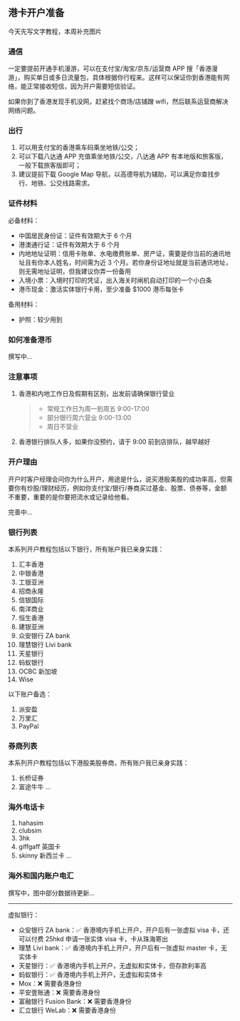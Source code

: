 ## 港卡开户准备

今天先写文字教程，本周补充图片

### 通信

一定要提前开通手机漫游，可以在支付宝/淘宝/京东/运营商 APP 搜「香港漫游」，购买单日或多日流量包，具体根据你行程来。这样可以保证你到香港能有网络，能正常接收短信，因为开户需要短信验证。

如果你到了香港发现手机没网，赶紧找个商场/店铺蹭 wifi，然后联系运营商解决网络问题。


### 出行

1. 可以用支付宝的香港乘车码乘坐地铁/公交；
2. 可以下载八达通 APP 充值乘坐地铁/公交，八达通 APP 有本地版和旅客版，一般下载旅客版即可；
3. 建议提前下载 Google Map 导航，以高德导航为辅助，可以满足你查找步行、地铁、公交线路需求。


### 证件材料

必备材料：
  - 中国居民身份证：证件有效期大于 6 个月
  - 港澳通行证：证件有效期大于 6 个月
  - 内地地址证明：信用卡账单、水电缴费账单、房产证，需要是你当前的通讯地址且有你本人姓名，时间需为近 3 个月。若你身份证地址就是当前通讯地址，则无需地址证明，但我建议你弄一份备用
  - 入境小票：入境时打印的凭证，出入海关时闸机自动打印的一个小白条
  - 港币现金：激活实体银行卡用，至少准备 $1000 港币每张卡

备用材料：
  - 护照：较少用到


### 如何准备港币

撰写中...


### 注意事项

1. 香港和内地工作日及假期有区别，出发前请确保银行营业
    > - 常规工作日为周一到周五 9:00-17:00
    > - 部分银行周六营业 9:00-13:00
    > - 周日不营业
2. 香港银行排队人多，如果你没预约，请于 9:00 前到店排队，越早越好


### 开户理由

开户时客户经理会问你为什么开户，用途是什么，说买港股美股的成功率高，但需要你有炒股/理财经历，例如你支付宝/银行/券商买过基金、股票、债券等，金额不重要，重要的是你要把流水或记录给他看。

完善中...

### 银行列表

本系列开户教程包括以下银行，所有账户我已亲身实践：

1. 汇丰香港
2. 中银香港
3. 工银亚洲
4. 招商永隆
5. 信银国际
6. 南洋商业
7. 恒生香港
8. 建银亚洲
9. 众安银行 ZA bank
10. 理慧银行 Livi bank
11. 天星银行
12. 蚂蚁银行
13. OCBC 新加坡
14. Wise

以下账户备选：

1. 派安盈
2. 万里汇
3. PayPal


### 券商列表

本系列开户教程包括以下港股美股券商，所有账户我已亲身实践：

1. 长桥证券
2. 富途牛牛
...


### 海外电话卡

1. hahasim
2. clubsim
3. 3hk
4. giffgaff 英国卡
5. skinny 新西兰卡
...


### 海外和国内账户电汇

撰写中，图中部分数据待更新...

---

<!-- ![](../../images/bank-list.jpg) -->

虚拟银行：

- 众安银行 ZA bank：✅ 香港境内手机上开户，开户后有一张虚拟 visa 卡，还可以付费 25hkd 申请一张实体 visa 卡，卡从珠海寄出
- 理慧 Livi bank：✅ 香港境内手机上开户，开户后有一张虚拟 master 卡，无实体卡
- 天星银行：✅ 香港境内手机上开户，无虚拟和实体卡，但存款利率高
- 蚂蚁银行：✅ 香港境内手机上开户，无虚拟和实体卡
- Mox：❌ 需要香港身份
- 平安壹账通：❌ 需要香港身份
- 富融银行 Fusion Bank：❌ 需要香港身份
- 汇立银行 WeLab：❌ 需要香港身份

